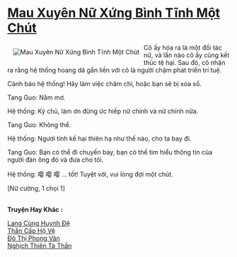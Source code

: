 <a href="https://truyenwiki.net/mau-xuyen-nu-xung-binh-tinh-mot-chut.34996/" title="Mau Xuyên Nữ Xứng Bình Tĩnh Một Chút"><h1>Mau Xuyên Nữ Xứng Bình Tĩnh Một Chút</h1></a><div style="display:table"><img align="right" style="float: left; padding: 10px;" src="https://truyenwiki.net/a/img/str/src/34996.jpg" alt="Mau Xuyên Nữ Xứng Bình Tĩnh Một Chút">Cô ấy hóa ra là một đối tác nữ, và lần nào cô ấy cũng kết thúc tệ hại. Sau đó, cô nhận ra rằng hệ thống hoang dã gắn liền với cô là người chậm phát triển trí tuệ.<p></p> Cảnh báo hệ thống! Hãy làm việc chăm chỉ, hoặc bạn sẽ bị xóa sổ.<p></p> Tang Guo: Nằm mơ.<p></p> Hệ thống: Ký chủ, làm ơn đừng ức hiếp nữ chính và nữ chính nữa.<p></p> Tang Guo: Không thể.<p></p> Hệ thống: Ngươi tính kế hại thiên hạ như thế nào, cho ta bay đi.<p></p> Tang Guo: Bạn có thể đi chuyến bay, bạn có thể tìm hiểu thông tin của người đàn ông đó và đưa cho tôi.<p></p> Hệ thống: 嘤 嘤 嘤 ... tốt! Tuyệt vời, vui lòng đợi một chút.<p></p> [Nữ cường, 1 chọi 1]</div><p><br><b>Truyện Hay Khác :</b></p><a href="https://truyenwiki.net/lang-cung-huynh-de.35415/" alt="Lang Cùng Huynh Đệ">Lang Cùng Huynh Đệ</a><br/><a href="https://sangtacviet.wordpress.com/2020/10/22/than-cap-ho-ve/" alt="Thần Cấp Hộ Vệ">Thần Cấp Hộ Vệ</a><br/><a href="https://sangtacviet.wordpress.com/2020/10/22/do-thi-phong-van/" alt="Đô Thị Phong Vân">Đô Thị Phong Vân</a><br/><a href="https://sangtacviet.wordpress.com/2020/10/22/nghich-thien-ta-than/" alt="Nghịch Thiên Tà Thần">Nghịch Thiên Tà Thần</a><br/>